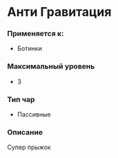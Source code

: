 # Анти Гравитация

### Применяется к:

* Ботинки

### Максимальный уровень&#x20;

* 3

### Тип чар

* Пасcивные

### Описание&#x20;

Супер прыжок
